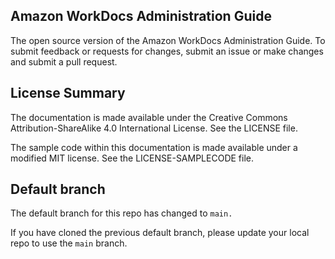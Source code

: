 ## Amazon WorkDocs Administration Guide

The open source version of the Amazon WorkDocs Administration Guide. To submit feedback or requests for changes, submit an issue or make changes and submit a pull request.

## License Summary

The documentation is made available under the Creative Commons Attribution-ShareAlike 4.0 International License. See the LICENSE file.

The sample code within this documentation is made available under a modified MIT license. See the LICENSE-SAMPLECODE file.

## Default branch
The default branch for this repo has changed to `main.` 

If you have cloned the previous default branch, please update your local repo to use the `main` branch.
